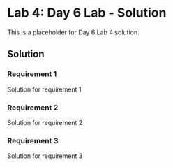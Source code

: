# Lab 4: Day 6 Lab - Solution

This is a placeholder for Day 6 Lab 4 solution.

## Solution

### Requirement 1
Solution for requirement 1

### Requirement 2
Solution for requirement 2

### Requirement 3
Solution for requirement 3